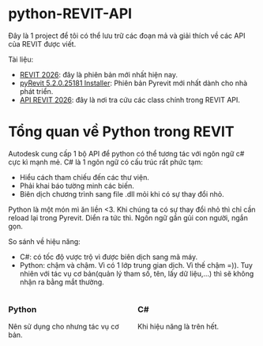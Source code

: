 # python-REVIT-API
Đây là 1 project để tôi có thể lưu trữ các đoạn mả và giải thích về các API của REVIT được viết.

Tài liệu:
 - [REVIT 2026](https://drive.google.com/file/d/1Sa2_jeIE9PyUkd2nIdfET08NyOALSWCo/view): đây là phiên bản mới nhất hiện nay.
 - [ pyRevit 5.2.0.25181 Installer](https://github.com/pyrevitlabs/pyRevit/releases/download/v5.2.0.25181%2B1332/pyRevit_5.2.0.25181_admin_signed.exe): Phiên bản Pyrevit mới nhất dành cho nhà phát triển.
 - [API REVIT 2026](https://www.revitapidocs.com/2026/): đây là nơi tra cứu các class chính trong REVIT API.

# Tổng quan về Python trong REVIT

Autodesk cung cấp 1 bộ API để python có thể tương tác với ngôn ngữ c# cực kì mạnh mẻ. C# là 1 ngôn ngữ có cấu trúc rất phức tạm:
- Hiểu cách tham chiếu đến các thư viện.
- Phải khai báo tường minh các biến.
- Biên dịch chương trình sang file .dll mỏi khi có sự thay đổi nhỏ.

    
Python là một món mì ăn liền <3. Khi chúng ta có sự thay đổi nhỏ thì chỉ cần reload lại trong Pyrevit. Diển ra tức thì. Ngôn ngữ gần gủi con người, ngắn gọn.


So sánh về hiệu năng: </br>
+ C#:  có tốc độ vược trộ vì được biên dịch sang mã máy.
+ Python: chậm và chậm. Vì có 1 lớp trung gian dịch. Vì thế chậm =)). Tuy nhiên với tác vụ cơ bản(quản lý tham số, tên, lấy dữ liệu,...) thì sẽ không nhận ra bằng mắt thường.

<div style="display: flex; justify-content: space-between;">

  <div style="width: 48%;">
    <h3>Python</h3>
    <p>
        Nên sử dụng cho nhưng tác vụ cơ bản.
    </p>
  </div>

  <div style="width: 48%;">
    <h3>C#</h3>
    <p>
        Khi hiệu năng là trên hết.
    </p>
  </div>

</div>